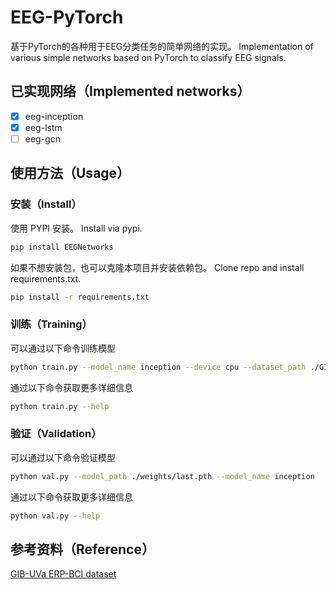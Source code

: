 # EEG-PyTorch

基于PyTorch的各种用于EEG分类任务的简单网络的实现。
Implementation of various simple networks based on PyTorch to classify EEG signals.

## 已实现网络（Implemented networks）
- [x] eeg-inception
- [x] eeg-lstm
- [ ] eeg-gcn

## 使用方法（Usage）
### 安装（Install）
使用 PYPI 安装。
Install via pypi.
```sh
pip install EEGNetworks
```

如果不想安装包，也可以克隆本项目并安装依赖包。
Clone repo and install requirements.txt.
```sh
pip install -r requirements.txt
```
### 训练（Training）
可以通过以下命令训练模型
```sh
python train.py --model_name inception --device cpu --dataset_path ./GIB-UVA ERP-BCI.hdf5 --model_path ./weights
```
通过以下命令获取更多详细信息
```sh
python train.py --help
```
### 验证（Validation）
可以通过以下命令验证模型
```sh
python val.py --model_path ./weights/last.pth --model_name inception
```
通过以下命令获取更多详细信息
```sh
python val.py --help
```

## 参考资料（Reference）
[GIB-UVa ERP-BCI dataset](https://www.kaggle.com/datasets/esantamaria/gibuva-erpbci-dataset?resource=download)
